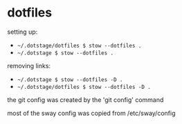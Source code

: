 # dotfiles

setting up:
* `~/.dotstage/dotfiles $ stow --dotfiles .`
* `~/.dotstage $ stow --dotfiles .`

removing links:
* `~/.dotstage $ stow --dotfiles -D .`
* `~/.dotstage/dotfiles $ stow --dotfiles -D .`

the git config was created by the 'git config' command

most of the sway config was copied from /etc/sway/config
